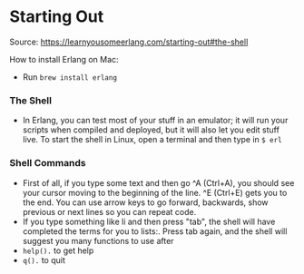 # Starting Out

Source: https://learnyousomeerlang.com/starting-out#the-shell

How to install Erlang on Mac:

- Run `brew install erlang`

### The Shell

- In Erlang, you can test most of your stuff in an emulator; it will run your scripts when compiled and deployed, but it will also let you edit stuff live. To start the shell in Linux, open a terminal and then type in `$ erl`

### Shell Commands

- First of all, if you type some text and then go ^A (Ctrl+A), you should see your cursor moving to the beginning of the line. ^E (Ctrl+E) gets you to the end. You can use arrow keys to go forward, backwards, show previous or next lines so you can repeat code.
- If you type something like li and then press "tab", the shell will have completed the terms for you to lists:. Press tab again, and the shell will suggest you many functions to use after
- `help().` to get help
- `q().` to quit
